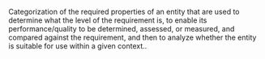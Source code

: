 ﻿Categorization of the required properties of an entity that are used to determine what the level of the requirement is, to enable its performance/quality to be determined, assessed, or measured, and compared against the requirement, and then to analyze whether the entity is suitable for use within a given context..